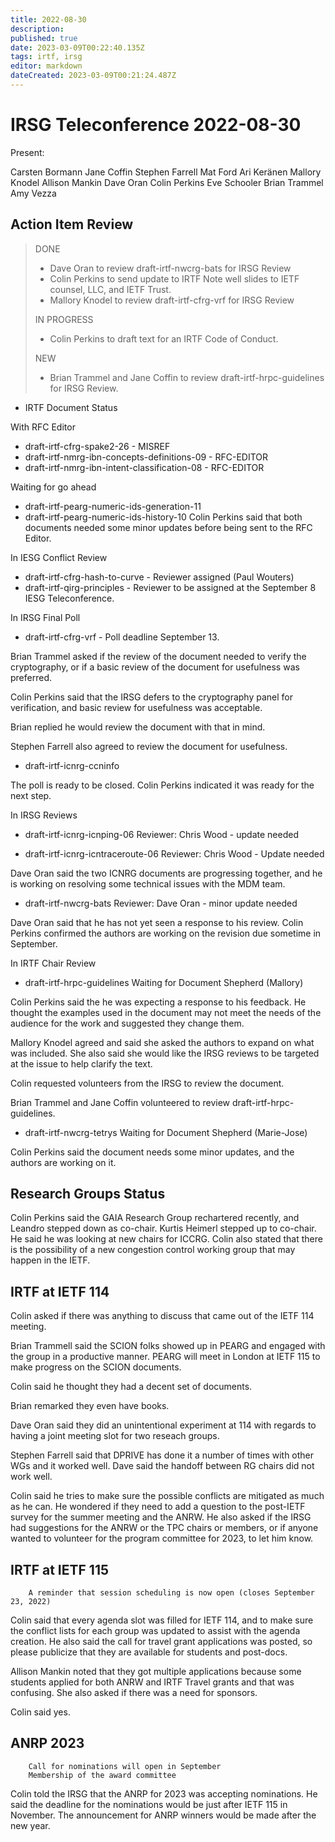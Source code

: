 ```yaml
---
title: 2022-08-30
description: 
published: true
date: 2023-03-09T00:22:40.135Z
tags: irtf, irsg
editor: markdown
dateCreated: 2023-03-09T00:21:24.487Z
---
```


# IRSG Teleconference 2022-08-30

Present: 

Carsten Bormann
Jane Coffin
Stephen Farrell
Mat Ford
Ari Keränen
Mallory Knodel
Allison Mankin
Dave Oran
Colin Perkins
Eve Schooler
Brian Trammel
Amy Vezza

## Action Item Review

> DONE
> 
> * Dave Oran to review draft-irtf-nwcrg-bats for IRSG Review
> * Colin Perkins to send update to IRTF Note well slides to IETF counsel, LLC, and IETF Trust.
> * Mallory Knodel to review draft-irtf-cfrg-vrf for IRSG Review
> 
> IN PROGRESS
> 
> * Colin Perkins to draft text for an IRTF Code of Conduct.
> 
> NEW
> 
> * Brian Trammel and Jane Coffin to review draft-irtf-hrpc-guidelines for IRSG Review.

* IRTF Document Status

 With RFC Editor
- draft-irtf-cfrg-spake2-26 - MISREF
- draft-irtf-nmrg-ibn-concepts-definitions-09 - RFC-EDITOR
- draft-irtf-nmrg-ibn-intent-classification-08 - RFC-EDITOR

Waiting for go ahead
- draft-irtf-pearg-numeric-ids-generation-11
- draft-irtf-pearg-numeric-ids-history-10
Colin Perkins said that both documents needed some minor updates before being sent to the RFC Editor. 

In IESG Conflict Review
- draft-irtf-cfrg-hash-to-curve - Reviewer assigned (Paul Wouters)
- draft-irtf-qirg-principles - Reviewer to be assigned at the September 8 IESG Teleconference.

In IRSG Final Poll

- draft-irtf-cfrg-vrf - Poll deadline September 13. 

Brian Trammel asked if the review of the document needed to verify the cryptography, or if a basic review of the document for usefulness was preferred.

Colin Perkins said that the IRSG defers to the cryptography panel for verification, and basic review for usefulness was acceptable. 

Brian replied he would review the document with that in mind.

Stephen Farrell also agreed to review the document for usefulness.

- draft-irtf-icnrg-ccninfo

The poll is ready to be closed. Colin Perkins indicated it was ready for the next step.

In IRSG Reviews

- draft-irtf-icnrg-icnping-06
  Reviewer: Chris Wood - update needed

- draft-irtf-icnrg-icntraceroute-06
   Reviewer: Chris Wood - Update needed

Dave Oran said the two ICNRG documents are progressing together, and he is working on resolving some technical issues with the MDM team.

- draft-irtf-nwcrg-bats
  Reviewer: Dave Oran - minor update needed

Dave Oran said that he has not yet seen a response to his review. Colin Perkins confirmed the authors are working on the revision due sometime in September.

In IRTF Chair Review

 - draft-irtf-hrpc-guidelines
    Waiting for Document Shepherd (Mallory)

Colin Perkins said the he was expecting a response to his feedback. He thought the examples used in the document may not meet the needs of the audience for the work and suggested they change them. 

Mallory Knodel agreed and said she asked the authors to expand on what was included. She also said she would like the IRSG reviews to be targeted at the issue to help clarify the text.

Colin requested volunteers from the IRSG to review the document.

Brian Trammel and Jane Coffin volunteered to review  draft-irtf-hrpc-guidelines.

- draft-irtf-nwcrg-tetrys
   Waiting for Document Shepherd (Marie-Jose)

Colin Perkins said the document needs some minor updates, and the authors are working on it.

## Research Groups Status

Colin Perkins said the GAIA Research Group rechartered recently, and Leandro stepped down as co-chair. Kurtis Heimerl stepped up to co-chair. He said he was looking at new chairs for ICCRG. Colin also stated that there is the possibility of a new congestion control working group that may happen in the IETF.

## IRTF at IETF 114

Colin asked if there was anything to discuss that came out of the IETF 114 meeting.

Brian Trammell said the SCION folks showed up in PEARG and engaged with the group in a productive manner. PEARG will meet in London at IETF 115 to make progress on the SCION documents. 

Colin said he thought they had a decent set of documents.

Brian remarked they even have books. 

Dave Oran said they did an unintentional experiment at 114 with regards to having a joint meeting slot for two reseach groups. 

Stephen Farrell said that DPRIVE has done it a number of times with other WGs and it worked well. Dave said the handoff between RG chairs did not work well.

Colin said he tries to make sure the possible conflicts are mitigated as much as he can. He wondered if they need to add a question to the post-IETF survey for the summer meeting and the ANRW. He also asked if the IRSG had suggestions for the ANRW or the TPC chairs or members, or if anyone wanted to volunteer for the program committee for 2023, to let him know.

##    IRTF at IETF 115
        A reminder that session scheduling is now open (closes September 23, 2022)

Colin said that every agenda slot was filled for IETF 114, and to make sure the conflict lists for each group was updated to assist with the agenda creation. He also said the call for travel grant applications was posted, so please publicize that they are available for students and post-docs.

Allison Mankin noted that they got multiple applications because some students applied for both ANRW and IRTF Travel grants and that was confusing. She also asked if there was a need for sponsors.

Colin said yes.

## ANRP 2023
        Call for nominations will open in September
        Membership of the award committee

Colin told the IRSG that the ANRP for 2023 was accepting nominations. He said the deadline for the nominations would be just after IETF 115 in November. The announcement for ANRP winners would be made after the new year.

